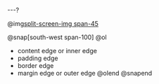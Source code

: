 ---?

@img[split-screen-img span-45](template/img/css-box-model.png)

@snap[south-west span-100]
@ol[](false)

- content edge or inner edge
- padding edge
- border edge
- margin edge or outer edge
  @olend
  @snapend
